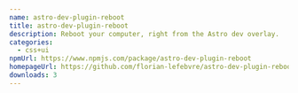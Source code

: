 ```yaml
---
name: astro-dev-plugin-reboot
title: astro-dev-plugin-reboot
description: Reboot your computer, right from the Astro dev overlay.
categories:
  - css+ui
npmUrl: https://www.npmjs.com/package/astro-dev-plugin-reboot
homepageUrl: https://github.com/florian-lefebvre/astro-dev-plugin-reboot
downloads: 3
---
```

